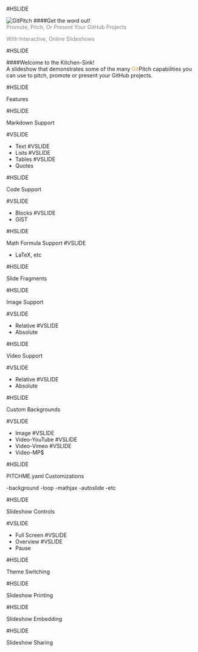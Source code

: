 #HSLIDE

![GitPitch](https://gitpitch.github.io/gitpitch/assets/banner-white-400-140.png)
####Get the word out!
<br>
<span style="color:gray">Promote, Pitch, Or Present Your GitHub Projects</span>

<span style="color:gray">With Interactive, Online Slideshows</span>

#HSLIDE

####Welcome to the Kitchen-Sink!
<br>
A slideshow that demonstrates some of the many <span style="color:#e49436">Git</span>Pitch capabilities you can use to pitch, promote or present your GitHub projects.

#HSLIDE

Features

#HSLIDE

Markdown Support

#VSLIDE

- Text
#VSLIDE
- Lists
#VSLIDE
- Tables
#VSLIDE
- Quotes

#HSLIDE

Code Support

#VSLIDE
- Blocks
#VSLIDE
- GIST

#HSLIDE

Math Formula Support
#VSLIDE
- LaTeX, etc

#HSLIDE

Slide Fragments

#HSLIDE

Image Support

#VSLIDE
- Relative
#VSLIDE
- Absolute

#HSLIDE

Video Support

#VSLIDE
- Relative
#VSLIDE
- Absolute

#HSLIDE

Custom Backgrounds

#VSLIDE
- Image
#VSLIDE
- Video-YouTube
#VSLIDE
- Video-Vimeo
#VSLIDE
- Video-MP$

#HSLIDE

PITCHME.yaml Customizations

-background
-loop
-mathjax
-autoslide
-etc


#HSLIDE

Slideshow Controls

#VSLIDE
- Full Screen
#VSLIDE
- Overview
#VSLIDE
- Pause

#HSLIDE

Theme Switching

#HSLIDE

Slideshow Printing

#HSLIDE

Slideshow Embedding

#HSLIDE

Slideshow Sharing
